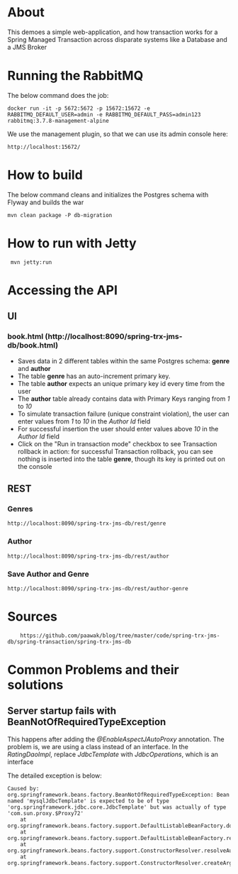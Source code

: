 # About

This demoes a simple web-application, and how transaction works for a Spring Managed Transaction across disparate systems like a Database and a JMS Broker

# Running the RabbitMQ

The below command does the job:

	docker run -it -p 5672:5672 -p 15672:15672 -e RABBITMQ_DEFAULT_USER=admin -e RABBITMQ_DEFAULT_PASS=admin123 rabbitmq:3.7.8-management-alpine
	
We use the management plugin, so that we can use its admin console here:
	
	http://localhost:15672/
	

# How to build

The below command cleans and initializes the Postgres schema with Flyway and builds the war

	mvn clean package -P db-migration

# How to run with Jetty

	 mvn jetty:run

# Accessing the API

## UI

### book.html (http://localhost:8090/spring-trx-jms-db/book.html)
- Saves data in 2 different tables within the same Postgres schema: **genre** and **author**
- The table **genre** has an auto-increment primary key. 
- The table **author** expects an unique primary key id every time from the user
- The **author** table already contains data with Primary Keys ranging from *1* to *10*
- To simulate transaction failure (unique constraint violation), the user can enter values from *1* to *10* in the *Author Id* field
- For successful insertion the user should enter values above *10* in the *Author Id* field
- Click on the "Run in transaction mode" checkbox to see Transaction rollback in action: for successful Transaction rollback, you can see nothing is inserted into the table **genre**, though its key is printed out on the console


## REST

### Genres
	http://localhost:8090/spring-trx-jms-db/rest/genre
	
### Author
	http://localhost:8090/spring-trx-jms-db/rest/author
	
### Save Author and Genre
	http://localhost:8090/spring-trx-jms-db/rest/author-genre	
	
# Sources
		
		https://github.com/paawak/blog/tree/master/code/spring-trx-jms-db/spring-transaction/spring-trx-jms-db

# Common Problems and their solutions
## Server startup fails with BeanNotOfRequiredTypeException

This happens after adding the *@EnableAspectJAutoProxy* annotation. 
The problem is, we are using a class instead of an interface. In the *RatingDaoImpl*, replace *JdbcTemplate* with *JdbcOperations*, which is an interface 

The detailed exception is below:

```
Caused by: org.springframework.beans.factory.BeanNotOfRequiredTypeException: Bean named 'mysqlJdbcTemplate' is expected to be of type 'org.springframework.jdbc.core.JdbcTemplate' but was actually of type 'com.sun.proxy.$Proxy72'
	at org.springframework.beans.factory.support.DefaultListableBeanFactory.doResolveDependency(DefaultListableBeanFactory.java:1148)
	at org.springframework.beans.factory.support.DefaultListableBeanFactory.resolveDependency(DefaultListableBeanFactory.java:1065)
	at org.springframework.beans.factory.support.ConstructorResolver.resolveAutowiredArgument(ConstructorResolver.java:818)
	at org.springframework.beans.factory.support.ConstructorResolver.createArgumentArray(ConstructorResolver.java:724)

```
		
	